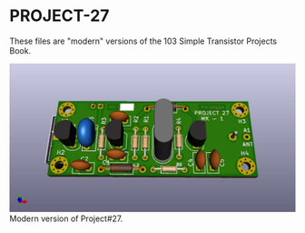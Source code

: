 # PROJECT-27


These files are "modern" versions of the 103 Simple Transistor Projects Book.   

![PROJECT-27](https://github.com/b-wave/PROJECT-27/blob/main/PROJECT27/PROJECT27_MKIII/BMP/PROJECT27_MK1_3d.jpg)
Modern version of Project#27. 



 
